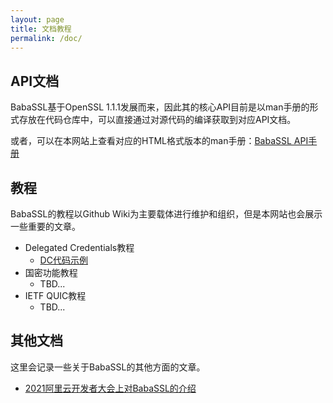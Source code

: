 ```yaml
---
layout: page
title: 文档教程
permalink: /doc/
---
```


## API文档

BabaSSL基于OpenSSL 1.1.1发展而来，因此其的核心API目前是以man手册的形式存放在代码仓库中，可以直接通过对源代码的编译获取到对应API文档。

或者，可以在本网站上查看对应的HTML格式版本的man手册：[BabaSSL API手册](/manpages-entry/)

## 教程

BabaSSL的教程以Github Wiki为主要载体进行维护和组织，但是本网站也会展示一些重要的文章。

* Delegated Credentials教程
  * [DC代码示例](https://github.com/BabaSSL/BabaSSL/wiki/%E5%BA%94%E7%94%A8%E7%A8%8B%E5%BA%8F%E4%BD%BF%E7%94%A8Delegated-Credentials%E7%9A%84%E4%BE%8B%E5%AD%90)
* 国密功能教程
  * TBD...
* IETF QUIC教程
  * TBD...

## 其他文档

这里会记录一些关于BabaSSL的其他方面的文章。

* [2021阿里云开发者大会上对BabaSSL的介绍]()
